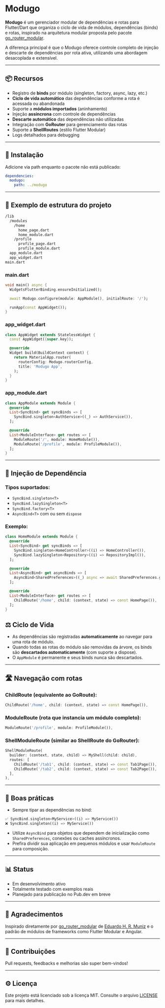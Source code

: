 # Modugo

**Modugo** é um gerenciador modular de dependências e rotas para Flutter/Dart que organiza o ciclo de vida de módulos, dependências (binds) e rotas, inspirado na arquitetura modular proposta pelo pacote [go_router_modular](https://pub.dev/packages/go_router_modular).

A diferença principal é que o Modugo oferece controle completo de injeção e descarte de dependências por rota ativa, utilizando uma abordagem desacoplada e extensível.

---

## 📦 Recursos

- Registro de **binds** por módulo (singleton, factory, async, lazy, etc.)
- **Ciclo de vida automático** das dependências conforme a rota é acessada ou abandonada
- Suporte a **módulos importados** (aninhamento)
- Injeção **assíncrona** com controle de dependências
- **Descarte automático** das dependências não utilizadas
- Integração com **GoRouter** para gerenciamento das rotas
- Suporte a **ShellRoutes** (estilo Flutter Modular)
- Logs detalhados para debugging

---

## 🚀 Instalação

Adicione via path enquanto o pacote não está publicado:

```yaml
dependencies:
  modugo:
    path: ../modugo
```

---

## 🔹 Exemplo de estrutura do projeto

```txt
/lib
  /modules
    /home
      home_page.dart
      home_module.dart
    /profile
      profile_page.dart
      profile_module.dart
  app_module.dart
  app_widget.dart
main.dart
```

### main.dart

```dart
void main() async {
  WidgetsFlutterBinding.ensureInitialized();

  await Modugo.configure(module: AppModule(), initialRoute: '/');

  runApp(const AppWidget());
}
```

### app_widget.dart

```dart
class AppWidget extends StatelessWidget {
  const AppWidget({super.key});

  @override
  Widget build(BuildContext context) {
    return MaterialApp.router(
      routerConfig: Modugo.routerConfig,
      title: 'Modugo App',
    );
  }
}
```

### app_module.dart

```dart
class AppModule extends Module {
  @override
  List<SyncBind> get syncBinds => [
    SyncBind.singleton<AuthService>((_) => AuthService()),
  ];

  @override
  List<ModuleInterface> get routes => [
    ModuleRoute('/', module: HomeModule()),
    ModuleRoute('/profile', module: ProfileModule()),
  ];
}
```

---

## 💊 Injeção de Dependência

### Tipos suportados:

- `SyncBind.singleton<T>`
- `SyncBind.lazySingleton<T>`
- `SyncBind.factory<T>`
- `AsyncBind<T>` com ou sem `dispose`

### Exemplo:

```dart
class HomeModule extends Module {
  @override
  List<SyncBind> get syncBinds => [
    SyncBind.singleton<HomeController>((i) => HomeController()),
    SyncBind.lazySingleton<Repository>((i) => RepositoryImpl()),
  ];

  @override
  List<AsyncBind> get asyncBinds => [
    AsyncBind<SharedPreferences>((_) async => await SharedPreferences.getInstance()),
  ];

  @override
  List<ModuleInterface> get routes => [
    ChildRoute('/home', child: (context, state) => const HomePage()),
  ];
}
```

## ⚖️ Ciclo de Vida

- As dependências são registradas **automaticamente** ao navegar para uma rota de módulo.
- Quando todas as rotas do módulo são removidas da árvore, os binds são **descartados automaticamente** (com suporte a dispose).
- O `AppModule` é permanente e seus binds nunca são descartados.

---

## 🛣️ Navegação com rotas

### ChildRoute (equivalente ao GoRoute):

```dart
ChildRoute('/home', child: (context, state) => const HomePage()),
```

### ModuleRoute (rota que instancia um módulo completo):

```dart
ModuleRoute('/profile', module: ProfileModule()),
```

### ShellModuleRoute (similar ao ShellRoute do GoRouter):

```dart
ShellModuleRoute(
  builder: (context, state, child) => MyShell(child: child),
  routes: [
    ChildRoute('/tab1', child: (context, state) => const Tab1Page()),
    ChildRoute('/tab2', child: (context, state) => const Tab2Page()),
  ],
),
```

---

## 🚧 Boas práticas

- Sempre tipar as dependências no bind:

```dart
✅ SyncBind.singleton<MyService>((i) => MyService())
❌ SyncBind.singleton((i) => MyService())
```

- Utilize `AsyncBind` para objetos que dependem de inicialização como `SharedPreferences`, conexões ou caches assíncronos.
- Prefira dividir sua aplicação em pequenos módulos e usar `ModuleRoute` para composição.

---

## 📊 Status

- Em desenvolvimento ativo
- Totalmente testado com exemplos reais
- Planejado para publicação no Pub.dev em breve

---

## 🙌 Agradecimentos

Inspirado diretamente por [go_router_modular](https://pub.dev/packages/go_router_modular) de [Eduardo H. R. Muniz](https://github.com/eduardohr-muniz) e o padrão de módulos de frameworks como Flutter Modular e Angular.

---

## 🙋‍ Contribuições

Pull requests, feedbacks e melhorias são super bem-vindos!

---

## ⚙️ Licença

Este projeto está licenciado sob a licença MIT. Consulte o arquivo [LICENSE](LICENSE) para mais detalhes.
